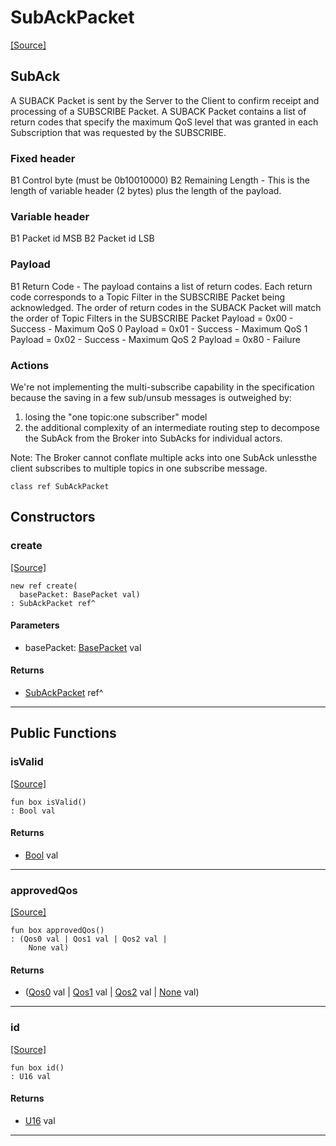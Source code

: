 # SubAckPacket
<span class="source-link">[[Source]](src/mqtt-subscriber/subAckPacket.md#L-0-8)</span>

## SubAck ##
A SUBACK Packet is sent by the Server to the Client to confirm receipt and processing of a SUBSCRIBE
Packet. A SUBACK Packet contains a list of return codes that specify the maximum QoS level that was granted
in each Subscription that was requested by the SUBSCRIBE.

### Fixed header ###
B1  Control byte (must be 0b10010000)
B2  Remaining Length - This is the length of variable header (2 bytes) 
plus the length of the payload.   

### Variable header ###
B1 Packet id MSB
B2 Packet id LSB 

### Payload ### 
B1  Return Code - The payload contains a list of return codes. Each return
code corresponds to a Topic Filter in the SUBSCRIBE Packet being acknowledged.
The order of return codes in the SUBACK Packet will match the order of Topic 
Filters in the SUBSCRIBE Packet
Payload = 0x00 - Success - Maximum QoS 0
Payload = 0x01 - Success - Maximum QoS 1
Payload = 0x02 - Success - Maximum QoS 2
Payload = 0x80 - Failure

### Actions ### 
We're not implementing the multi-subscribe capability in the specification because 
the saving in a few sub/unsub messages is outweighed by:
1. losing the "one topic:one subscriber" model
2. the additional complexity of an intermediate routing step to decompose the SubAck
from the Broker into SubAcks for individual actors.

Note: The Broker cannot conflate multiple acks into one SubAck unlessthe client subscribes to
multiple topics in one subscribe message.


```pony
class ref SubAckPacket
```

## Constructors

### create
<span class="source-link">[[Source]](src/mqtt-subscriber/subAckPacket.md#L-0-48)</span>


```pony
new ref create(
  basePacket: BasePacket val)
: SubAckPacket ref^
```
#### Parameters

*   basePacket: [BasePacket](mqtt-utilities-BasePacket.md) val

#### Returns

* [SubAckPacket](mqtt-subscriber-SubAckPacket.md) ref^

---

## Public Functions

### isValid
<span class="source-link">[[Source]](src/mqtt-subscriber/subAckPacket.md#L-0-78)</span>


```pony
fun box isValid()
: Bool val
```

#### Returns

* [Bool](builtin-Bool.md) val

---

### approvedQos
<span class="source-link">[[Source]](src/mqtt-subscriber/subAckPacket.md#L-0-82)</span>


```pony
fun box approvedQos()
: (Qos0 val | Qos1 val | Qos2 val | 
    None val)
```

#### Returns

* ([Qos0](mqtt-primitives-Qos0.md) val | [Qos1](mqtt-primitives-Qos1.md) val | [Qos2](mqtt-primitives-Qos2.md) val | 
    [None](builtin-None.md) val)

---

### id
<span class="source-link">[[Source]](src/mqtt-subscriber/subAckPacket.md#L-0-90)</span>


```pony
fun box id()
: U16 val
```

#### Returns

* [U16](builtin-U16.md) val

---

